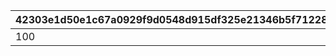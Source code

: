 |42303e1d50e1c67a0929f9d0548d915df325e21346b5f71228ae72b27ac6d693|0a858c2d33ace655a7e5970a2ce81fc8427ff7819d40a8754f82b708da56da26|995b96c9afba04b35b559a11b4c0dc8758c652f254f426e8f034fd62bd72f505|8d0672d64606c617b510bd26a48b24077363da6481e36c3b0ec138822cadc8e2|835f14629b04897d2847b2a23634d1c86a45372072691a5a990c045aed2b797e|c70aba2cf4004fb3cd9c12cbb09054fe82eb1431e0d94d5d32fd0bd0bdfc8f13|36f7fd8ee1a3ade53c0c8484f0675dd8cbdb1230a259419ab998c4cc27cf6c47|1227178b651587a11f1a5901ba0e9316e85685d9a9d5574635fda73df7608c8f|
| --- | --- | --- | --- | --- | --- | --- | --- |
|100|100|100|1|1|60713|99|2814|